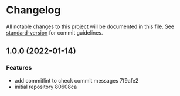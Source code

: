 # Changelog

All notable changes to this project will be documented in this file. See [standard-version](https://github.com/conventional-changelog/standard-version) for commit guidelines.

## 1.0.0 (2022-01-14)


### Features

* add commitlint to check commit messages 7f9afe2
* initial repository 80608ca
